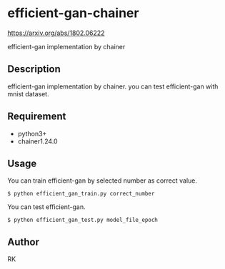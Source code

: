 # efficient-gan-chainer

https://arxiv.org/abs/1802.06222

efficient-gan implementation by chainer

## Description

efficient-gan implementation by chainer. you can test efficient-gan with mnist dataset.

## Requirement

- python3+
- chainer1.24.0

## Usage

You can train efficient-gan by selected number as correct value.

    $ python efficient_gan_train.py correct_number

You can test efficient-gan.

    $ python efficient_gan_test.py model_file_epoch

## Author

RK
